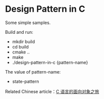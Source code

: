 # Design Pattern in C

Some simple samples.

Build and run:
- mkdir build
- cd build
- cmake ..
- make
- ./design-pattern-in-c {pattern-name}

The value of pattern-name:
- state-pattern

Related Chinese article：[C 语言的面向对象之旅](https://www.jianshu.com/p/9c351911df6a)



